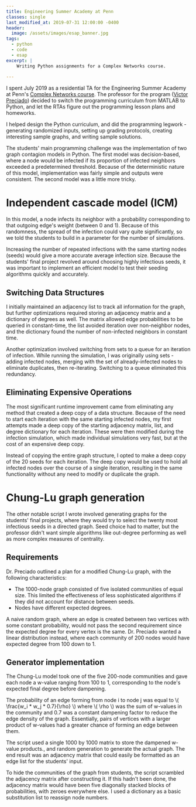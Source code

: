 ```yaml
---
title: Engineering Summer Academy at Penn
classes: single
last_modified_at: 2019-07-31 12:00:00 -0400
header:
  image: /assets/images/esap_banner.jpg
tags:
  - python
  - code
  - esap
excerpt: |
    Writing Python assignments for a Complex Networks course.
    
---
```


I spent July 2019 as a residential TA for the Engineering Summer Academy at Penn's [Complex Networks course](https://esap.seas.upenn.edu/courses/engineering-complex-networks/). The professor for the program ([Victor Preciado](https://sites.google.com/site/victormpreciado/)) decided to switch the programming curriculum from MATLAB to Python, and let the RTAs figure out the programming lesson plans and homeworks.

I helped design the Python curriculum, and did the programming legwork - generating randomized inputs, setting up grading protocols, creating interesting sample graphs, and writing sample solutions.

The students' main programming challenge was the implementation of two graph contagion models in Python. The first model was decision-based, where a node would be infected if its proportion of infected neighbors exceeded a predetermined threshold. Because of the deterministic nature of this model, implementation was fairly simple and outputs were consistent. The second model was a little more tricky.

# Independent cascade model (ICM)

In this model, a node infects its neighbor with a probability corresponding to that outgoing edge's weight (between 0 and 1). Because of this randomness, the spread of the infection could vary quite significantly, so we told the students to build in a parameter for the number of simulations.

Increasing the number of repeated infections with the same starting nodes (seeds) would give a more accurate average infection size. Because the students' final project revolved around choosing highly infectious seeds, it was important to implement an efficient model to test their seeding algorithms quickly and accurately.

## Switching Data Structures

I initially maintained an adjacency list to track all information for the graph, but further optimizations required storing an adjacency matrix and a dictionary of degrees as well. The matrix allowed edge probabilities to be queried in constant-time, the list avoided iteration over non-neighbor nodes, and the dictionary found the number of non-infected neighbors in constant time.

Another optimization involved switching from sets to a queue for an iteration of infection. While running the simulation, I was originally using sets - adding infected nodes, merging with the set of already-infected nodes to eliminate duplicates, then re-iterating. Switching to a queue eliminated this redundancy.

## Eliminating Expensive Operations

The most significant runtime improvement came from eliminating any method that created a deep copy of a data structure. Because of the need to start each iteration with the same starting infected nodes, my first attempts made a deep copy of the starting adjacency matrix, list, and degree dictionary for each iteration. These were then modified during the infection simulation, which made individual simulations very fast, but at the cost of an expensive deep copy.

Instead of copying the entire graph structure, I opted to make a deep copy of the 20 seeds for each iteration. The deep copy would be used to hold all infected nodes over the course of a single iteration, resulting in the same functionality without any need to modify or duplicate the graph.

# Chung-Lu graph generation

The other notable script I wrote involved generating graphs for the students' final projects, where they would try to select the twenty most infectious seeds in a directed graph. Seed choice had to matter, but the professor didn't want simple algorithms like out-degree performing as well as more complex measures of centrality.

## Requirements

Dr. Preciado outlined a plan for a modified Chung-Lu graph, with the following characteristics:

- The 1000-node graph consisted of five isolated communities of equal size. This limited the effectiveness of less sophisticated algorithms if they did not account for distance between seeds.</li>
- Nodes have different expected degrees.

A naive random graph, where an edge is created between two vertices with some constant probability, would not pass the second requirement since the expected degree for every vertex is the same. Dr. Preciado wanted a linear distribution instead, where each community of 200 nodes would have expected degree from 100 down to 1.

## Generator implementation

The Chung-Lu model took one of the five 200-node communities and gave each node a w-value ranging from 100 to 1, corresponding to the node's expected final degree before dampening.

The probability of an edge forming from node i to node j was equal to \\( \frac{w_i * w_j * 0.7}{\rho} \\) where \\( \rho \\) was the sum of w-values in the community and 0.7 was a constant dampening factor to reduce the edge density of the graph. Essentially, pairs of vertices with a larger product of w-values had a greater chance of forming an edge between them.

The script used a single 1000 by 1000 matrix to store the dampened w-value products., and random generation to generate the actual graph. The end result was an adjacency matrix that could easily be formatted as an edge list for the students' input.

To hide the communities of the graph from students, the script scrambled the adjacency matrix after constructing it. If this hadn't been done, the adjacency matrix would have been five diagonally stacked blocks of probabilities, with zeroes everywhere else. I used a dictionary as a basic substitution list to reassign node numbers.
